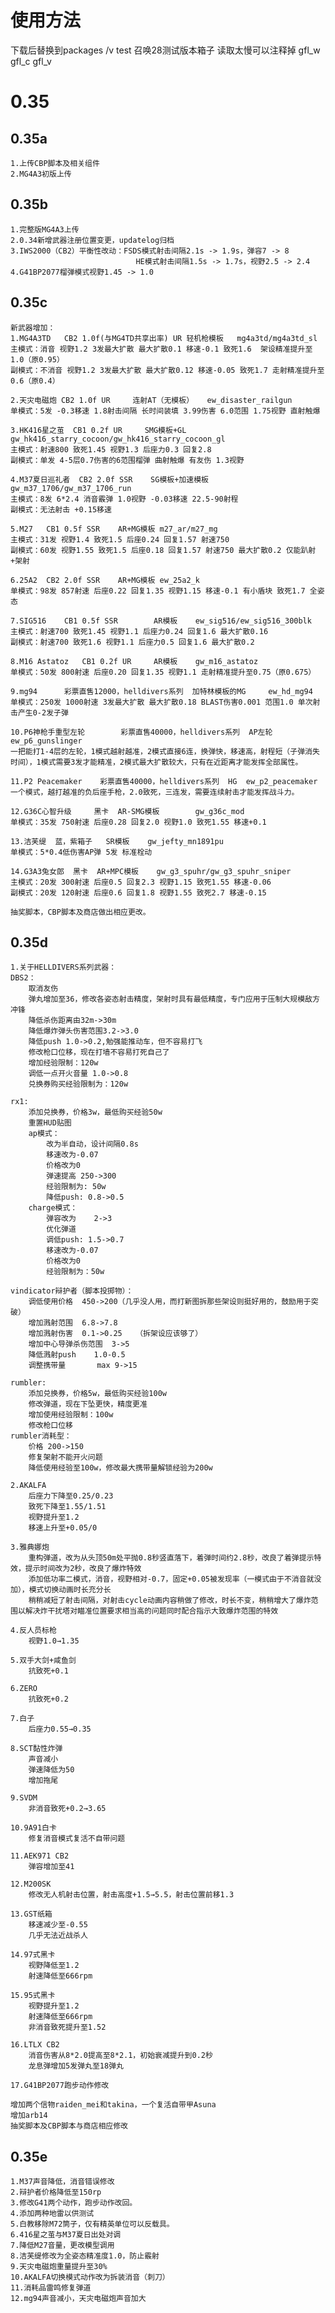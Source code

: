 # 使用方法
下载后替换到packages /v test 召唤28测试版本箱子 读取太慢可以注释掉 gfl_w gfl_c gfl_v

# 0.35

## 0.35a
	1.上传CBP脚本及相关组件
	2.MG4A3初版上传

## 0.35b	
	1.完整版MG4A3上传
	2.0.34新增武器注册位置变更，updatelog归档
	3.IWS2000（CB2）平衡性改动：FSDS模式射击间隔2.1s -> 1.9s，弹容7 -> 8
								HE模式射击间隔1.5s -> 1.7s，视野2.5 -> 2.4
	4.G41BP2077榴弹模式视野1.45 -> 1.0

## 0.35c
	新武器增加：
	1.MG4A3TD	CB2	1.0f(与MG4TD共享出率) UR	轻机枪模板	mg4a3td/mg4a3td_sl		
	主模式：消音 视野1.2 3发最大扩散 最大扩散0.1 移速-0.1 致死1.6  架设精准提升至1.0（原0.95）
	副模式：不消音 视野1.2 3发最大扩散 最大扩散0.12 移速-0.05 致死1.7 走射精准提升至0.6（原0.4）

	2.天灾电磁炮	CB2 1.0f UR		连射AT（无模板）	ew_disaster_railgun	
	单模式：5发 -0.3移速 1.8射击间隔 长时间装填 3.99伤害 6.0范围 1.75视野 直射触爆

	3.HK416星之茧	CB1 0.2f UR		SMG模板+GL	gw_hk416_starry_cocoon/gw_hk416_starry_cocoon_gl		
	主模式：射速800 致死1.45 视野1.3 后座力0.3 回复2.8
	副模式：单发 4-5层0.7伤害的6范围榴弹 曲射触爆 有友伤 1.3视野

	4.M37夏日巡礼者	CB2 2.0f SSR	SG模板+加速模板	gw_m37_1706/gw_m37_1706_run			
	主模式：8发 6*2.4 消音霰弹 1.0视野 -0.03移速 22.5-90射程
	副模式：无法射击 +0.15移速 

	5.M27	CB1 0.5f SSR	AR+MG模板	m27_ar/m27_mg		
	主模式：31发 视野1.4 致死1.5 后座0.24 回复1.57 射速750
	副模式：60发 视野1.55 致死1.5 后座0.18 回复1.57 射速750 最大扩散0.2 仅能趴射+架射

	6.25A2	CB2 2.0f SSR	AR+MG模板	ew_25a2_k		
	单模式：98发 857射速 后座0.22 回复1.35 视野1.15 移速-0.1 有小盾块 致死1.7 全姿态

	7.SIG516	CB1 0.5f SSR		AR模板	ew_sig516/ew_sig516_300blk		
	主模式：射速700 致死1.45 视野1.1 后座力0.24 回复1.6 最大扩散0.16
	副模式：射速700 致死1.6 视野1.1 后座力0.5 回复1.6 最大扩散0.2

	8.M16 Astatoz	CB1 0.2f UR		AR模板	gw_m16_astatoz			
	单模式：50发 800射速 后座0.20 回复1.35 视野1.1 走射精准提升至0.75（原0.675） 

	9.mg94		彩票直售12000，helldivers系列	加特林模板的MG	 ew_hd_mg94		
	单模式：250发 1000射速 3发最大扩散 最大扩散0.18 BLAST伤害0.001 范围1.0 单次射击产生0-2发子弹

	10.P6神枪手重型左轮		彩票直售40000，helldivers系列	AP左轮	ew_p6_gunslinger		
	一把能打1-4层的左轮，1模式越射越准，2模式直接6连，换弹快，移速高，射程短（子弹消失时间），1模式需要3发才能精准，2模式最大扩散较大，只有在近距离才能发挥全部属性。

	11.P2 Peacemaker	彩票直售40000，helldivers系列	HG	ew_p2_peacemaker			
	一个模式，越打越准的负后座手枪，2.0致死，三连发，需要连续射击才能发挥战斗力。

	12.G36C心智升级		黑卡	AR-SMG模板		gw_g36c_mod		
	单模式：35发 750射速 后座0.28 回复2.0 视野1.0 致死1.55 移速+0.1

	13.洁芙缇	蓝，紫箱子	SR模板	gw_jefty_mn1891pu	
	单模式：5*0.4低伤害AP弹 5发 标准栓动

	14.G3A3兔女郎	黑卡	AR+MPC模板	gw_g3_spuhr/gw_g3_spuhr_sniper		
	主模式：20发 300射速 后座0.5 回复2.3 视野1.15 致死1.55 移速-0.06
	副模式：20发 120射速 后座0.6 回复1.8 视野1.55 致死2.7 移速-0.15

	抽奖脚本，CBP脚本及商店做出相应更改。

## 0.35d
	1.关于HELLDIVERS系列武器：
	DBS2：
		取消友伤
		弹丸增加至36，修改各姿态射击精度，架射时具有最低精度，专门应用于压制大规模敌方冲锋
		降低杀伤距离由32m->30m
		降低爆炸弹头伤害范围3.2->3.0
		降低push 1.0->0.2,勉强能推动车，但不容易打飞
		修改枪口位移，现在打墙不容易打死自己了
		增加经验限制：120w
		调低一点开火音量 1.0->0.8
		兑换券购买经验限制为：120w

	rx1:
		添加兑换券，价格3w，最低购买经验50w
		重置HUD贴图
		ap模式：
			改为半自动，设计间隔0.8s
			移速改为-0.07
			价格改为0
			弹速提高 250->300
			经验限制为: 50w
			降低push: 0.8->0.5
		charge模式：
			弹容改为	2->3
			优化弹道	
			调低push:	1.5->0.7
			移速改为-0.07
			价格改为0
			经验限制为：50w
		
	vindicator辩护者（脚本投掷物）：
		调低使用价格	450->200（几乎没人用，而打新图拆那些架设则挺好用的，鼓励用于突破）
		增加溅射范围	6.8->7.8
		增加溅射伤害	0.1->0.25	（拆架设应该够了）
		增加中心导弹杀伤范围	3->5
		降低溅射push	1.0-0.5
		调整携带量		max 9->15

	rumbler:
		添加兑换券，价格5w，最低购买经验100w
		修改弹道，现在下坠更快，精度更准
		增加使用经验限制：100w
		修改枪口位移
	rumbler消耗型：
		价格 200->150
		修复架射不能开火问题
		降低使用经验至100w，修改最大携带量解锁经验为200w

	2.AKALFA
		后座力下降至0.25/0.23
		致死下降至1.55/1.51
		视野提升至1.2
		移速上升至+0.05/0

	3.雅典娜炮
		重构弹道，改为从头顶50m处平抛0.8秒竖直落下，着弹时间约2.8秒，改良了着弹提示特效，提示时间改为2秒，改良了爆炸特效
		添加低功率二模式，消音，视野相对-0.7，固定+0.05被发现率（一模式由于不消音就没加），模式切换动画时长充分长
		稍稍减短了射击间隔，对射击cycle动画内容稍做了修改，时长不变，稍稍增大了爆炸范围以解决炸干扰塔对瞄准位置要求相当高的问题同时配合指示大致爆炸范围的特效

	4.反人员标枪
		视野1.0→1.35

	5.双手大剑+咸鱼剑
		抗致死+0.1

	6.ZERO
		抗致死+0.2

	7.白子
		后座力0.55→0.35

	8.SCT黏性炸弹
		声音减小
		弹速降低为50
		增加拖尾

	9.SVDM
		非消音致死+0.2→3.65

	10.9A91白卡
		修复消音模式复活不自带问题

	11.AEK971 CB2
		弹容增加至41

	12.M200SK
		修改无人机射击位置，射击高度+1.5→5.5，射击位置前移1.3

	13.GST纸箱
		移速减少至-0.55
		几乎无法近战杀人

	14.97式黑卡
		视野降低至1.2
		射速降低至666rpm
	
	15.95式黑卡
		视野提升至1.2
		射速降低至666rpm	
		非消音致死提升至1.52

	16.LTLX CB2
		消音伤害从8*2.0提高至8*2.1，初始衰减提升到0.2秒
		龙息弹增加5发弹丸至18弹丸

	17.G41BP2077跑步动作修改

	增加两个信物raiden_mei和takina，一个复活自带甲Asuna
	增加arb14
	抽奖脚本及CBP脚本与商店相应修改

## 0.35e
	1.M37声音降低，消音错误修改
	2.辩护者价格降低至150rp
	3.修改G41两个动作，跑步动作改回。
	4.添加两种地雷以供测试
	5.白教移除M72筒子，仅有精英单位可以反载具。
	6.416星之茧与M37夏日出处对调
	7.降低M27音量，更改模型调用
	8.洁芙缇修改为全姿态精准度1.0，防止霰射
	9.天灾电磁炮重量提升至30%
	10.AKALFA切换模式动作改为拆装消音（刺刀）
	11.消耗品雷鸣修复弹道
	12.mg94声音减小，天灾电磁炮声音加大